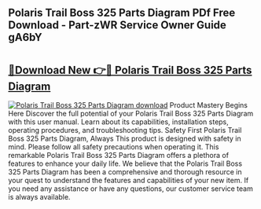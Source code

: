 ## Polaris Trail Boss 325 Parts Diagram PDf Free Download - Part-zWR Service Owner Guide gA6bY

# <h2><a href="http://dfkmpg.blite.top/?on=Polaris+Trail+Boss+325+Parts+Diagram">🔗Download New 👉🔴 Polaris Trail Boss 325 Parts Diagram</a></h2>

[![Polaris Trail Boss 325 Parts Diagram download](https://i.imgur.com/lujVjoI.png)](http://dfkmpg.blite.top/?on=Polaris+Trail+Boss+325+Parts+Diagram)
Product Mastery Begins Here Discover the full potential of your Polaris Trail Boss 325 Parts Diagram with this user manual. Learn about its capabilities, installation steps, operating procedures, and troubleshooting tips. Safety First Polaris Trail Boss 325 Parts Diagram, Always This product is designed with safety in mind. Please follow all safety precautions when operating it. This remarkable Polaris Trail Boss 325 Parts Diagram offers a plethora of features to enhance your daily life. We believe that the Polaris Trail Boss 325 Parts Diagram has been a comprehensive and thorough resource in your quest to understand the features and capabilities of your new item. If you need any assistance or have any questions, our customer service team is always available.
